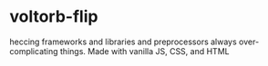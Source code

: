 # voltorb-flip
heccing frameworks and libraries and preprocessors always over-complicating things. Made with vanilla JS, CSS, and HTML
